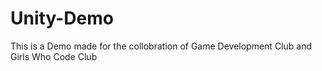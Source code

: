 # Unity-Demo
This is a Demo made for the collobration of Game Development Club and Girls Who Code Club
